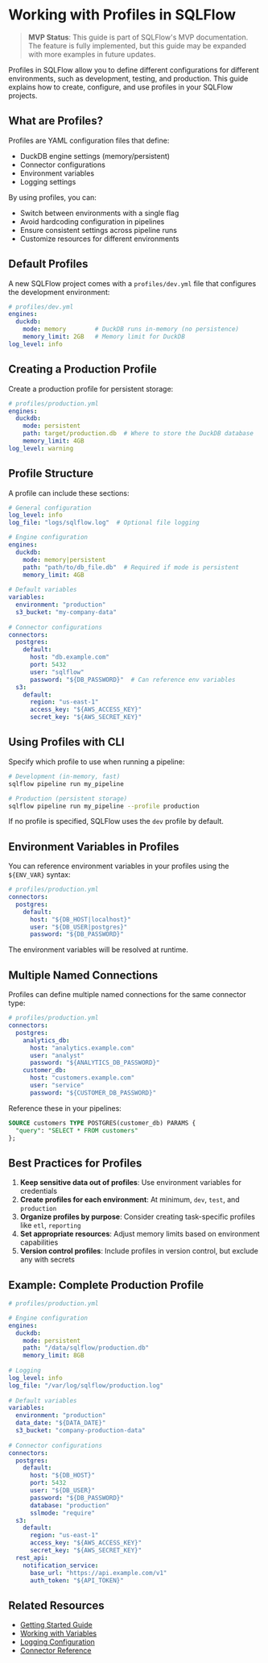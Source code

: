 # Working with Profiles in SQLFlow

> **MVP Status**: This guide is part of SQLFlow's MVP documentation. The feature is fully implemented, but this guide may be expanded with more examples in future updates.

Profiles in SQLFlow allow you to define different configurations for different environments, such as development, testing, and production. This guide explains how to create, configure, and use profiles in your SQLFlow projects.

## What are Profiles?

Profiles are YAML configuration files that define:
- DuckDB engine settings (memory/persistent)
- Connector configurations
- Environment variables
- Logging settings

By using profiles, you can:
- Switch between environments with a single flag
- Avoid hardcoding configuration in pipelines
- Ensure consistent settings across pipeline runs
- Customize resources for different environments

## Default Profiles

A new SQLFlow project comes with a `profiles/dev.yml` file that configures the development environment:

```yaml
# profiles/dev.yml
engines:
  duckdb:
    mode: memory        # DuckDB runs in-memory (no persistence)
    memory_limit: 2GB   # Memory limit for DuckDB
log_level: info
```

## Creating a Production Profile

Create a production profile for persistent storage:

```yaml
# profiles/production.yml
engines:
  duckdb:
    mode: persistent
    path: target/production.db  # Where to store the DuckDB database
    memory_limit: 4GB
log_level: warning
```

## Profile Structure

A profile can include these sections:

```yaml
# General configuration
log_level: info
log_file: "logs/sqlflow.log"  # Optional file logging

# Engine configuration
engines:
  duckdb:
    mode: memory|persistent
    path: "path/to/db_file.db"  # Required if mode is persistent
    memory_limit: 4GB
    
# Default variables
variables:
  environment: "production"
  s3_bucket: "my-company-data"
  
# Connector configurations
connectors:
  postgres:
    default:
      host: "db.example.com"
      port: 5432
      user: "sqlflow"
      password: "${DB_PASSWORD}"  # Can reference env variables
  s3:
    default:
      region: "us-east-1"
      access_key: "${AWS_ACCESS_KEY}"
      secret_key: "${AWS_SECRET_KEY}"
```

## Using Profiles with CLI

Specify which profile to use when running a pipeline:

```bash
# Development (in-memory, fast)
sqlflow pipeline run my_pipeline

# Production (persistent storage)
sqlflow pipeline run my_pipeline --profile production
```

If no profile is specified, SQLFlow uses the `dev` profile by default.

## Environment Variables in Profiles

You can reference environment variables in your profiles using the `${ENV_VAR}` syntax:

```yaml
# profiles/production.yml
connectors:
  postgres:
    default:
      host: "${DB_HOST|localhost}"
      user: "${DB_USER|postgres}"
      password: "${DB_PASSWORD}"
```

The environment variables will be resolved at runtime.

## Multiple Named Connections

Profiles can define multiple named connections for the same connector type:

```yaml
# profiles/production.yml
connectors:
  postgres:
    analytics_db:
      host: "analytics.example.com"
      user: "analyst"
      password: "${ANALYTICS_DB_PASSWORD}"
    customer_db:
      host: "customers.example.com"
      user: "service"
      password: "${CUSTOMER_DB_PASSWORD}"
```

Reference these in your pipelines:

```sql
SOURCE customers TYPE POSTGRES(customer_db) PARAMS {
  "query": "SELECT * FROM customers"
};
```

## Best Practices for Profiles

1. **Keep sensitive data out of profiles**: Use environment variables for credentials
2. **Create profiles for each environment**: At minimum, `dev`, `test`, and `production`
3. **Organize profiles by purpose**: Consider creating task-specific profiles like `etl`, `reporting`
4. **Set appropriate resources**: Adjust memory limits based on environment capabilities
5. **Version control profiles**: Include profiles in version control, but exclude any with secrets

## Example: Complete Production Profile

```yaml
# profiles/production.yml

# Engine configuration
engines:
  duckdb:
    mode: persistent
    path: "/data/sqlflow/production.db"
    memory_limit: 8GB
    
# Logging
log_level: info
log_file: "/var/log/sqlflow/production.log"
    
# Default variables
variables:
  environment: "production"
  data_date: "${DATA_DATE}"
  s3_bucket: "company-production-data"
  
# Connector configurations
connectors:
  postgres:
    default:
      host: "${DB_HOST}"
      port: 5432
      user: "${DB_USER}"
      password: "${DB_PASSWORD}"
      database: "production"
      sslmode: "require"
  s3:
    default:
      region: "us-east-1"
      access_key: "${AWS_ACCESS_KEY}"
      secret_key: "${AWS_SECRET_KEY}"
  rest_api:
    notification_service:
      base_url: "https://api.example.com/v1"
      auth_token: "${API_TOKEN}"
```

## Related Resources

- [Getting Started Guide](../getting_started.md)
- [Working with Variables](variables.md)
- [Logging Configuration](logging.md)
- [Connector Reference](../reference/connectors.md) 